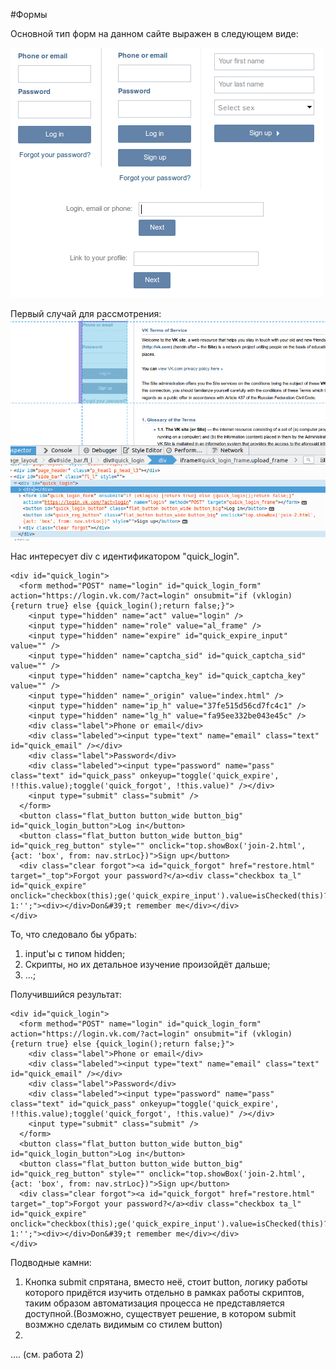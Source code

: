 #Формы

Основной тип форм на данном сайте выражен в следующем виде:

![Forms](FormPic.png)

Первый случай для рассмотрения:
![1 type](1-01.png)

Нас интересует div с идентификатором "quick_login".

	<div id="quick_login">
	  <form method="POST" name="login" id="quick_login_form" action="https://login.vk.com/?act=login" onsubmit="if (vklogin) {return true} else {quick_login();return false;}">
	    <input type="hidden" name="act" value="login" />
	    <input type="hidden" name="role" value="al_frame" />
	    <input type="hidden" name="expire" id="quick_expire_input" value="" />
	    <input type="hidden" name="captcha_sid" id="quick_captcha_sid" value="" />
	    <input type="hidden" name="captcha_key" id="quick_captcha_key" value="" />
	    <input type="hidden" name="_origin" value="index.html" />
	    <input type="hidden" name="ip_h" value="37fe515d56cd7fc4c1" />
	    <input type="hidden" name="lg_h" value="fa95ee332be043e45c" />
	    <div class="label">Phone or email</div>
	    <div class="labeled"><input type="text" name="email" class="text" id="quick_email" /></div>
	    <div class="label">Password</div>
	    <div class="labeled"><input type="password" name="pass" class="text" id="quick_pass" onkeyup="toggle('quick_expire', !!this.value);toggle('quick_forgot', !this.value)" /></div>
	    <input type="submit" class="submit" />
	  </form>
	  <button class="flat_button button_wide button_big" id="quick_login_button">Log in</button>
	  <button class="flat_button button_wide button_big" id="quick_reg_button" style="" onclick="top.showBox('join-2.html', {act: 'box', from: nav.strLoc})">Sign up</button>
	  <div class="clear forgot"><a id="quick_forgot" href="restore.html" target="_top">Forgot your password?</a><div class="checkbox ta_l" id="quick_expire" onclick="checkbox(this);ge('quick_expire_input').value=isChecked(this)?1:'';"><div></div>Don&#39;t remember me</div></div>
	</div>

То, что следовало бы убрать:
1. input'ы с типом hidden;
2. Скрипты, но их детальное изучение произойдёт дальше;
3. ...;

Получившийся результат:

	<div id="quick_login">
	  <form method="POST" name="login" id="quick_login_form" action="https://login.vk.com/?act=login" onsubmit="if (vklogin) {return true} else {quick_login();return false;}">
	    <div class="label">Phone or email</div>
	    <div class="labeled"><input type="text" name="email" class="text" id="quick_email" /></div>
	    <div class="label">Password</div>
	    <div class="labeled"><input type="password" name="pass" class="text" id="quick_pass" onkeyup="toggle('quick_expire', !!this.value);toggle('quick_forgot', !this.value)" /></div>
	    <input type="submit" class="submit" />
	  </form>
	  <button class="flat_button button_wide button_big" id="quick_login_button">Log in</button>
	  <button class="flat_button button_wide button_big" id="quick_reg_button" style="" onclick="top.showBox('join-2.html', {act: 'box', from: nav.strLoc})">Sign up</button>
	  <div class="clear forgot"><a id="quick_forgot" href="restore.html" target="_top">Forgot your password?</a><div class="checkbox ta_l" id="quick_expire" onclick="checkbox(this);ge('quick_expire_input').value=isChecked(this)?1:'';"><div></div>Don&#39;t remember me</div></div>
	</div>

Подводные камни:
1. Кнопка submit спрятана, вместо неё, стоит button, логику работы которого придётся изучить отдельно в рамках работы скриптов, таким образом автоматизация процесса не представляется доступной.(Возможно, существует решение, в котором submit возмжно сделать видимым со стилем button)
2. 


.... (см. работа 2)
